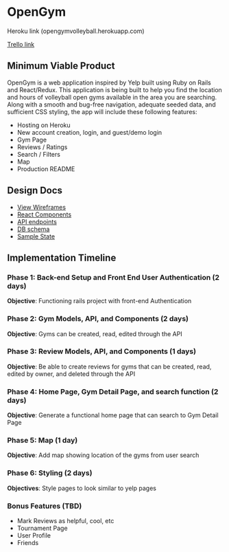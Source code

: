 # OpenGym

Heroku link (opengymvolleyball.herokuapp.com)

[Trello link][trello]

[trello]: https://trello.com/b/DPTQUAzY/opengym-fullstack-project

## Minimum Viable Product

OpenGym is a web application inspired by Yelp built using Ruby on Rails and React/Redux. This application is being built to help you find the location and hours of volleyball open gyms available in the area you are searching. Along with a smooth and bug-free navigation, adequate seeded data, and sufficient CSS styling, the app will include these following features:

* Hosting on Heroku
* New account creation, login, and guest/demo login
* Gym Page
* Reviews / Ratings
* Search / Filters
* Map
* Production README

## Design Docs

* [View Wireframes][wireframes]
* [React Components][components]
* [API endpoints][api-endpoints]
* [DB schema][schema]
* [Sample State][sample-state]

[wireframes]: ./wireframes
[components]: ./component-hierarchy.md
[api-endpoints]: ./api-endpoints.md
[schema]: ./schema.md
[sample-state]: ./sample-state.md

## Implementation Timeline

### Phase 1: Back-end Setup and Front End User Authentication (2 days)

**Objective**: Functioning rails project with front-end Authentication

### Phase 2: Gym Models, API, and Components (2 days)

**Objective**: Gyms can be created, read, edited through the API

### Phase 3: Review Models, API, and Components (1 days)

**Objective**: Be able to create reviews for gyms that can be created, read, edited by owner, and deleted through the API

### Phase 4: Home Page, Gym Detail Page, and search function (2 days)

**Objective**: Generate a functional home page that can search to Gym Detail Page

### Phase 5: Map (1 day)

**Objective**: Add map showing location of the gyms from user search

### Phase 6: Styling (2 days)

**Objectives**: Style pages to look similar to yelp pages

### Bonus Features (TBD)

* Mark Reviews as helpful, cool, etc
* Tournament Page
* User Profile
* Friends
